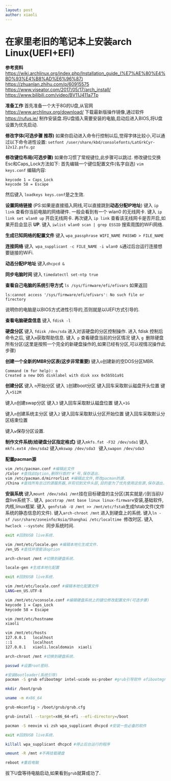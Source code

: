 ```yaml
---
layout: post
author: xiaoli
---
```

# 在家里老旧的笔记本上安装arch Linux(UEFI+EFI)
**参考资料**
https://wiki.archlinux.org/index.php/Installation_guide_(%E7%AE%80%E4%BD%93%E4%B8%AD%E6%96%87)
https://zhuanlan.zhihu.com/p/60915575
https://www.viseator.com/2017/05/17/arch_install/
https://www.bilibili.com/video/BV11J411a7Tp

**准备工作**
首先准备一个大于8G的U盘,从官网 https://www.archlinux.org/download/ 下载最新版操作镜像,通过软件 https://rufus.ie/ 制作安装盘.将U盘插入需要安装的电脑,启动后进入BIOS,将U盘设置为优先启动.

**修改字体(可选步骤 推荐)**
如果你启动进入命令行控制以后,觉得字体比较小,可以通过以下命令进性设置:
``` setfont /user/share/kbd/consolefonts/LatGrkCyr-12x12.psfu.gz ```

**修改键位布局(可选步骤)**
如果你习惯了常规键位,此步骤可以跳过.
修改键位交换Esc和Caps_Lock方法如下:
首先编辑一个键位配置文件(名字自选) ``` vim keys.conf ```
编辑内容:

```
keycode 1 = Caps_Lock
keycode 58 = Escape
```
然后键入 ``` loadkeys keys.conf ```是之生效.

**设置网络链接** (PS:如果是直接插入网线,可以直接跳到**动态分配IP地址**)
键入 ``` ip link ``` 查看你当前电脑的网络硬件.
一般会看到有一个 wlan0 的无线网卡.
键入 ``` ip link set wlan0 up ``` 开启无线网卡.
再次键入 ``` ip link ``` 查看该无线网卡是否开启,如果开启会显示 **UP**.
键入 ``` iwlist wlan0 scan | grep ESSID ``` 搜索周围的WiFi网络.

**生成已知网络的配置文件**
键入 ``` wpa_passphrase WIFI_NAME PASSWD > FILE_NAME ```

**连接网络**
键入``` wpa_supplicant -c FILE_NAME -i wlan0 &```通过后台运行连接想要链接的WiFi.

**动态分配IP地址**
键入``` dhcpcd & ```

**同步电脑时间**
键入 ``` timedatectl set-ntp true ```

**查看自己电脑的系统引导方式**
```ls /sys/firmware/efi/efivars```
如果返回
```
ls:cannot access '/sys/firmware/efi/efivars': No such file or firectory 
```
说明你的电脑是以BIOS方式进性引导的,否则就是以UEFI方式引导的.

**查看电脑硬盘信息**
键入 ``` fdisk -l  ```

**硬盘分区**
键入 ``` fdisk /dev/sda ``` 进入对该硬盘的分区控制操作.
进入 fdisk 控制后命令之后, 键入```m```获取帮助信息.
键入``` p``` 查看硬盘当前的分区情况
键入 ```g ```删除硬盘所有分区(这里是按照一个完全的新硬盘操作的,如果已经有分区,可以视情况操作此步骤)

**创建一个全新的MBR分区表(这步非常重要)**
键入```o```创建新的空DOS分区MBR.

```
Command (m for help): o
Created a new DOS disklabel with disk xxx 0x5b5b1a91
```

**创建分区**
键入 ``` n ```开始分区
键入 ``` 1 ```创建boot分区
键入回车采取默认磁盘开头位置
键入``` +512M ```

键入``` n ```创建swap分区
键入``` 3 ```
键入回车采取默认磁盘位置
键入``` +1G ```

键入``` n ```创建系统主分区
键入``` 2 ```
键入回车采取默认分区开始位置
键入回车采取默认分区结束位置

键入``` w ```保存分区设置.

**制作文件系统(给硬盘分区指定格式)**
键入```mkfs.fat -F32 /dev/sda1```
键入 ```mkfs.ext4 /dev/sda2```
键入```mkswap /dev/sda3 ```
键入```swapon /dev/sda3```

**配置pacman源**

```bash
vim /etc/pacman.conf #编辑此文件
/Color #查找此Option,删除行首的'#'号,保存退出.
vim /etc/pacman.d/mirrorlist #编辑此文件,修改pacman的源.
/China #查找所有总过的源服务器,并剪切到文件头部,目的是为了优先使用这些源,保存退出.
```
**安装系统**
键入``` mount /dev/sda1 /mnt ```挂在目标硬盘的主分区(其实就是```/```)到当前U盘live系统下..
键入``` pacstrap /mnt base linux linux-firmware```安装,基础软件,内核,linux框架.
键入``` genfstab -U /mnt >> /mnt/etc/fstab```生成fstab文件(文件系统的静态信息的文件).
键入``` arch-chroot /mnt ``` 进入到硬盘上的系统.
键入``` ln -sf /usr/share/zoneinfo/Asia/Shanghai /etc/localtime  ```修改时区.
键入 ``` hwclock --systohc  ```同步系统时间.

```bash
exit #回到USB live系统.

vim /mnt/etc/locale.gen #编辑本地化生成文件.
/en_US #查找并使能该option

arch-chroot /mnt #切换到硬盘系统.

locale-gen #生成本地化配置

exit #回到USB live系统.

vim /mnt/etc/locale.conf #编辑本地化配置文件
LANG=en_US.UTF-8

vim /mnt/etc/vconsole.conf #编辑硬盘系统上的键位修改配置文件(可选步骤)
keycode 1 = Caps_Lock
keycode 58 = Escape

vim /mnt/etc/hostname 
xiaoli

vim /mnt/etc/hosts
127.0.0.1	localhost
::1       	localhost
127.0.0.1	xiaoli.localdomain	xiaoli

arch-chroot /mnt #切换到硬盘系统.

passwd #设置root密码.

#安装Bootloader(系统引导)
pacman -S grub efibootmgr intel-ucode os-prober #grub引导软件 efibootmgr是efi boot管理软件 intel-ucode是CPU驱动 os-probe多系统查找工具.

mkdir /boot/grub

uname -m #x86_64

grub-mkconfig > /boot/grub/grub.cfg

grub-install --target=x86_64-efi --efi-directory=/boot

pacman -S neovim vi zsh wpa_supplicant dhcpcd #安装一些必备的软件

exit #回到USB live系统.

killall wpa_supplicant dhcpcd #停止后台运行的程序

umount -R /mnt #不再挂载硬盘

reboot #重启电脑

```
拔下U盘等待电脑启动,如果看到```grub```就算成功了.
